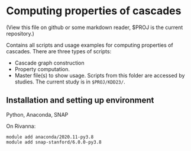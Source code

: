 # Computing properties of cascades
(View this file on github or some markdown reader, $PROJ is the current
repository.)

Contains all scripts and usage examples for computing properties of
cascades.
There are three types of scripts:
* Cascade graph construction
* Property computation.
* Master file(s) to show usage.
Scripts from this folder are accessed by studies. The current study is in
``$PROJ/KDD23/``.

## Installation and setting up environment
Python, Anaconda, SNAP

On Rivanna:
```
module add anaconda/2020.11-py3.8
module add snap-stanford/6.0.0-py3.8 
```

